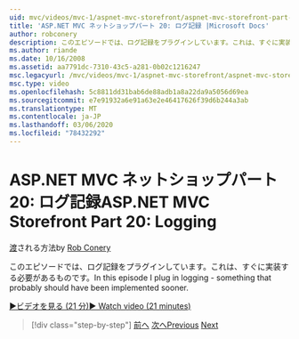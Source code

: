 ```yaml
---
uid: mvc/videos/mvc-1/aspnet-mvc-storefront/aspnet-mvc-storefront-part-20-logging
title: 'ASP.NET MVC ネットショップパート 20: ログ記録 |Microsoft Docs'
author: robconery
description: このエピソードでは、ログ記録をプラグインしています。これは、すぐに実装する必要があるものです。
ms.author: riande
ms.date: 10/16/2008
ms.assetid: aa7791dc-7310-43c5-a281-0b02c1216247
msc.legacyurl: /mvc/videos/mvc-1/aspnet-mvc-storefront/aspnet-mvc-storefront-part-20-logging
msc.type: video
ms.openlocfilehash: 5c8811dd31bab6de88adb1a8a22da9a5056d69ea
ms.sourcegitcommit: e7e91932a6e91a63e2e46417626f39d6b244a3ab
ms.translationtype: MT
ms.contentlocale: ja-JP
ms.lasthandoff: 03/06/2020
ms.locfileid: "78432292"
---
```

# <a name="aspnet-mvc-storefront-part-20-logging"></a><span data-ttu-id="8001b-103">ASP.NET MVC ネットショップパート 20: ログ記録</span><span class="sxs-lookup"><span data-stu-id="8001b-103">ASP.NET MVC Storefront Part 20: Logging</span></span>

<span data-ttu-id="8001b-104">[渡](https://github.com/robconery)される方法</span><span class="sxs-lookup"><span data-stu-id="8001b-104">by [Rob Conery](https://github.com/robconery)</span></span>

<span data-ttu-id="8001b-105">このエピソードでは、ログ記録をプラグインしています。これは、すぐに実装する必要があるものです。</span><span class="sxs-lookup"><span data-stu-id="8001b-105">In this episode I plug in logging - something that probably should have been implemented sooner.</span></span>

[<span data-ttu-id="8001b-106">&#9654;ビデオを見る (21 分)</span><span class="sxs-lookup"><span data-stu-id="8001b-106">&#9654; Watch video (21 minutes)</span></span>](https://channel9.msdn.com/Blogs/ASP-NET-Site-Videos/aspnet-mvc-storefront-part-20-logging)

> [!div class="step-by-step"]
> <span data-ttu-id="8001b-107">[前へ](aspnet-mvc-storefront-part-19a-windows-workflow-followup.md)
> [次へ](aspnet-mvc-storefront-part-21-order-manager-and-personalization.md)</span><span class="sxs-lookup"><span data-stu-id="8001b-107">[Previous](aspnet-mvc-storefront-part-19a-windows-workflow-followup.md)
[Next](aspnet-mvc-storefront-part-21-order-manager-and-personalization.md)</span></span>
